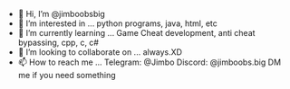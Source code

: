- 👋 Hi, I’m @jimboobsbig
- 👀 I’m interested in ... python programs, java, html, etc
- 🌱 I’m currently learning ... Game Cheat development, anti cheat bypassing, cpp, c, c#
- 💞️ I’m looking to collaborate on ... always.XD
- 📫 How to reach me ...
  Telegram: @Jimbo
  Discord: @jimboobs.big
  DM me if you need something
